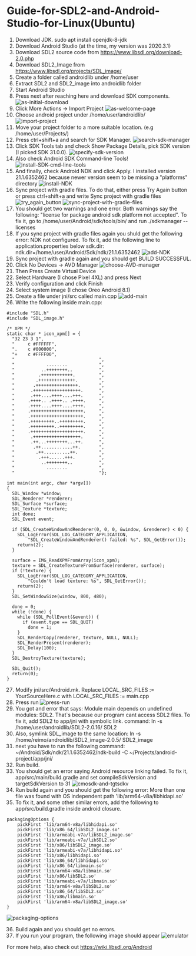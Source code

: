 # Guide-for-SDL2-and-Android-Studio-for-Linux(Ubuntu)

1) Download JDK. sudo apt install openjdk-8-jdk
2) Download Android Studio (at the time, my version was 2020.3.1)
3) Download SDL2 source code from https://www.libsdl.org/download-2.0.php
4) Download SDL2_Image from https://www.libsdl.org/projects/SDL_image/
5) Create a folder called androidlib under /home/user
6) Extract SDL2 and SDL2_image into androidlib folder
7) Start Android Studio
8) Press next after reaching here and download SDK components.
![as-initial-download](https://user-images.githubusercontent.com/63605374/140167045-06e68ff3-8d30-428e-96be-2d374a1ec1ce.png)
9) Click More Actions -> Import Project
![as-welcome-page](https://user-images.githubusercontent.com/63605374/140644819-55a3dcd9-1d8e-450a-8cbe-c45a37d04c89.png)
10) Choose android project under /home/user/androidlib/                
![import-project](https://user-images.githubusercontent.com/63605374/140644823-0342f204-5807-4cda-8871-31d60f7039de.png)
11) Move your project folder to a more suitable location. (e.g /home/user/Projects/)
12) Press ctrl+shift+a and search for SDK Manager.
![search-sdk-manager](https://user-images.githubusercontent.com/63605374/141821433-91b35b70-95cd-4b39-b82f-7aa569559e8a.png)
13) Click SDK Tools tab and check Show Package Details, pick SDK version (I picked SDK 31.0.0).
![specify-sdk-version](https://user-images.githubusercontent.com/63605374/141822037-ffd152d9-af78-4e42-a22b-3fc0369221c1.png)
14) Also check Android SDK Command-line Tools!
![install-SDK-cmd-line-tools](https://user-images.githubusercontent.com/63605374/143089491-dfe8200b-69ed-4853-917c-88e316905eec.png)
15) And finally, check Android NDK and click Apply. I installed version 21.1.6352462 because newer version seem to be missing a "platforms" directory
![install-NDK](https://user-images.githubusercontent.com/63605374/143092077-bf916904-0064-499c-86df-0f5439584113.png)
16) Sync project with gradle files. To do that, either press Try Again button or press ctrl+shift+a and write Sync project with gradle files
![try_again_button](https://user-images.githubusercontent.com/63605374/141829161-7c569803-9192-4c70-a934-83cde4614fa2.png)
![sync-project-with-gradle-files](https://user-images.githubusercontent.com/63605374/141829178-e3de73c4-f1cf-49a6-b313-d70c8f96f59c.png)
17) You should get two warnings and one error. Both warnings say the following: "license for package android sdk platform <version> not accepted". To fix it, go to /home/user/Android/sdk/tools/bin/ and run ./sdkmanager --licenses
18) If you sync project with gradle files again you shuld get the following error: NDK not configured. To fix it, add the following line to application.properties below sdk.dir: ndk.dir=/home/user/Android/Sdk/ndk/21.1.6352462
![add-NDK](https://user-images.githubusercontent.com/63605374/143287962-a44516d2-51de-45f6-8dc4-a502c97f369e.png)
19) Sync project with gradle again and you should get BUILD SUCCESSFUL.
20) Click No Devices -> AVD Manager
![choose-AVD-manager](https://user-images.githubusercontent.com/63605374/143486632-15136d22-c296-4f8b-a096-53b71d330a31.png)
21) Then Press Create Virtual Device
22) Select Hardware (I chose Pixel 4XL) and press Next
23) Verify configuration and click Finish
24) Select system image (I chose Oreo Android 8.1)
25) Create a file under jni/src called main.cpp
![add-main](https://user-images.githubusercontent.com/63605374/143470114-4cda1784-f5b9-47f4-b314-6c6145d826f6.png)
26) Write the following inside main.cpp:

```
#include "SDL.h"
#include "SDL_image.h"

/* XPM */
static char * icon_xpm[] = {
  "32 23 3 1",
  "     c #FFFFFF",
  ".    c #000000",
  "+    c #FFFF00",
  "                                ",
  "            ........            ",
  "          ..++++++++..          ",
  "         .++++++++++++.         ",
  "        .++++++++++++++.        ",
  "       .++++++++++++++++.       ",
  "      .++++++++++++++++++.      ",
  "      .+++....++++....+++.      ",
  "     .++++.. .++++.. .++++.     ",
  "     .++++....++++....++++.     ",
  "     .++++++++++++++++++++.     ",
  "     .++++++++++++++++++++.     ",
  "     .+++++++++..+++++++++.     ",
  "     .+++++++++..+++++++++.     ",
  "     .++++++++++++++++++++.     ",
  "      .++++++++++++++++++.      ",
  "      .++...++++++++...++.      ",
  "       .++............++.       ",
  "        .++..........++.        ",
  "         .+++......+++.         ",
  "          ..++++++++..          ",
  "            ........            ",
  "                                "};

int main(int argc, char *argv[])
{
  SDL_Window *window;
  SDL_Renderer *renderer;
  SDL_Surface *surface;
  SDL_Texture *texture;
  int done;
  SDL_Event event;

  if (SDL_CreateWindowAndRenderer(0, 0, 0, &window, &renderer) < 0) {
    SDL_LogError(SDL_LOG_CATEGORY_APPLICATION,
        "SDL_CreateWindowAndRenderer() failed: %s", SDL_GetError());
    return(2);
  }

  surface = IMG_ReadXPMFromArray(icon_xpm);
  texture = SDL_CreateTextureFromSurface(renderer, surface);
  if (!texture) {
    SDL_LogError(SDL_LOG_CATEGORY_APPLICATION,
        "Couldn't load texture: %s", SDL_GetError());
    return(2);
  }
  SDL_SetWindowSize(window, 800, 480);

  done = 0;
  while (!done) {
    while (SDL_PollEvent(&event)) {
      if (event.type == SDL_QUIT)
        done = 1;
    }
    SDL_RenderCopy(renderer, texture, NULL, NULL);
    SDL_RenderPresent(renderer);
    SDL_Delay(100);
  }
  SDL_DestroyTexture(texture);

  SDL_Quit();
  return(0);
}
```

27) Modify jni/src/Android.mk. Replace LOCAL_SRC_FILES := YourSourceHere.c with LOCAL_SRC_FILES := main.cpp
28) Press run
![press-run](https://user-images.githubusercontent.com/63605374/143783195-a2851ecb-ea01-467d-bb20-ce4756336c39.png)
29) You got and error that says: Module main depends on undefined modules: SDL2. That`s because our program cant access SDL2 files. To fix it, add SDL2 to app/jni with symbolic link. command: ln -s /home/user/androidlib/SDL2-2.0.16/ SDL2
30) Also, symlink SDL_image to the same location: ln -s /home/reimo/androidlib/SDL2_image-2.0.5/ SDL2_image
31) next you have to run the following command: ~/Android/Sdk/ndk/21.1.6352462/ndk-build -C ~/Projects/android-project/app/jni/
32) Run build.
33) You should get an error saying Android resource linking failed. To fix it, app/src/main/build.gradle and set compileSdkVersion and targetSdkVersion to 31
![cmosdk-and-tgtsdkv](https://user-images.githubusercontent.com/63605374/144887310-71068152-9571-477e-8f85-f8b16a4d9bba.png)
34) Run build again and you should get the following error: More than one file was found with OS independent path 'lib/arm64-v8a/libhidapi.so'
35) To fix it, and some other similar errors, add the following to app/src/build.gradle inside android closure.
```
packagingOptions {
    pickFirst 'lib/arm64-v8a/libhidapi.so'
    pickFirst 'lib/x86_64/libSDL2_image.so'
    pickFirst 'lib/armeabi-v7a/libSDL2_image.so'
    pickFirst 'lib/armeabi-v7a/libSDL2.so'
    pickFirst 'lib/x86/libSDL2_image.so'
    pickFirst 'lib/armeabi-v7a/libhidapi.so'
    pickFirst 'lib/x86/libhidapi.so'
    pickFirst 'lib/x86_64/libhidapi.so'
    pickFirst 'lib/x86_64/libmain.so'
    pickFirst 'lib/arm64-v8a/libmain.so'
    pickFirst 'lib/x86/libSDL2.so'
    pickFirst 'lib/armeabi-v7a/libmain.so'
    pickFirst 'lib/arm64-v8a/libSDL2.so'
    pickFirst 'lib/x86_64/libSDL2.so'
    pickFirst 'lib/x86/libmain.so'
    pickFirst 'lib/arm64-v8a/libSDL2_image.so'
}
```
![packaging-options](https://user-images.githubusercontent.com/63605374/144894999-e7424510-06a5-4f62-a76b-f903b53e13bf.png)

36) Build again and you should get no errors.
37) If you run your program, the following image should appear
![emulator](https://user-images.githubusercontent.com/63605374/144897427-962ac359-d3b6-42ad-8797-5bf9cf8378b8.png)


For more help, also check out https://wiki.libsdl.org/Android
